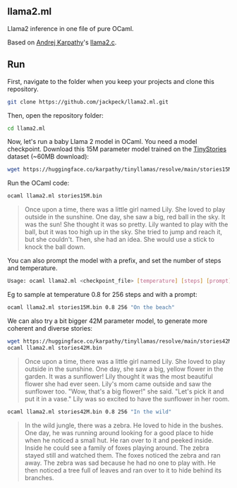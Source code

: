 
## llama2.ml

Llama2 inference in one file of pure OCaml.

Based on [Andrej Karpathy](https://karpathy.ai/)'s [llama2.c](https://github.com/karpathy/llama2.c).


## Run

First, navigate to the folder when you keep your projects and clone this repository.


```bash
git clone https://github.com/jackpeck/llama2.ml.git
```

Then, open the repository folder:

```bash
cd llama2.ml
```

Now, let's run a baby Llama 2 model in OCaml. You need a model checkpoint. Download this 15M parameter model trained on the [TinyStories](https://huggingface.co/datasets/roneneldan/TinyStories) dataset (~60MB download):

```bash
wget https://huggingface.co/karpathy/tinyllamas/resolve/main/stories15M.bin
```

Run the OCaml code:

```bash
ocaml llama2.ml stories15M.bin
```
> Once upon a time, there was a little girl named Lily. She loved to play outside in the sunshine. One day, she saw a big, red ball in the sky. It was the sun! She thought it was so pretty.
Lily wanted to play with the ball, but it was too high up in the sky. She tried to jump and reach it, but she couldn't. Then, she had an idea. She would use a stick to knock the ball down.

You can also prompt the model with a prefix, and set the number of steps and temperature.

```bash
Usage: ocaml llama2.ml <checkpoint_file> [temperature] [steps] [prompt]
```

Eg to sample at temperature 0.8 for 256 steps and with a prompt:
```bash
ocaml llama2.ml stories15M.bin 0.8 256 "On the beach"
```


We can also try a bit bigger 42M parameter model, to generate more coherent and diverse stories:

```bash
wget https://huggingface.co/karpathy/tinyllamas/resolve/main/stories42M.bin
ocaml llama2.ml stories42M.bin
```
> Once upon a time, there was a little girl named Lily. She loved to play outside in the sunshine. One day, she saw a big, yellow flower in the garden. It was a sunflower! Lily thought it was the most beautiful flower she had ever seen.
Lily's mom came outside and saw the sunflower too. "Wow, that's a big flower!" she said. "Let's pick it and put it in a vase." Lily was so excited to have the sunflower in her room.


```bash
ocaml llama2.ml stories42M.bin 0.8 256 "In the wild"
```

> In the wild jungle, there was a zebra. He loved to hide in the bushes. One day, he was running around looking for a good place to hide when he noticed a small hut. He ran over to it and peeked inside. Inside he could see a family of foxes playing around. The zebra stayed still and watched them.
The foxes noticed the zebra and ran away. The zebra was sad because he had no one to play with. He then noticed a tree full of leaves and ran over to it to hide behind its branches.